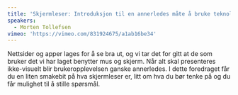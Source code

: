 ```yaml
---
title: 'Skjermleser: Introduksjon til en annerledes måte å bruke teknologi på'
speakers:
  - Morten Tollefsen
vimeo: 'https://vimeo.com/831924675/a1ab16be34'
---
```


Nettsider og apper lages for å se bra ut, og vi tar det for gitt at de som bruker det vi har laget benytter mus og skjerm. Når alt skal presenteres ikke-visuelt blir brukeropplevelsen ganske annerledes. I dette foredraget får du en liten smakebit på hva skjermleser er, litt om hva du bør tenke på og du får mulighet til å stille spørsmål.